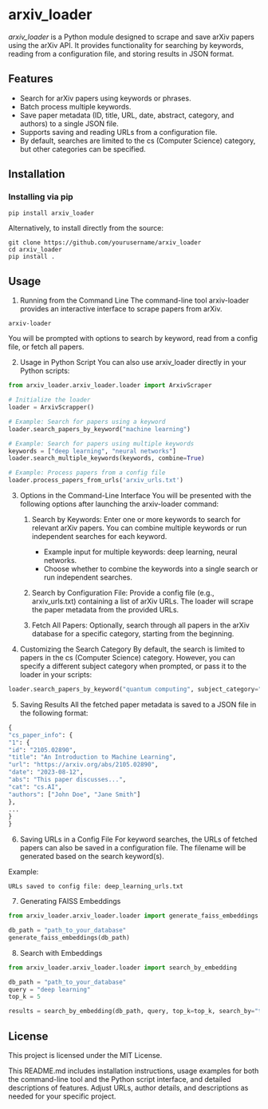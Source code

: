 # arxiv_loader
*arxiv_loader* is a Python module designed to scrape and save arXiv papers using the arXiv API. It provides functionality for searching by keywords, reading from a configuration file, and storing results in JSON format.

## Features
- Search for arXiv papers using keywords or phrases.
- Batch process multiple keywords.
- Save paper metadata (ID, title, URL, date, abstract, category, and authors) to a single JSON file.
- Supports saving and reading URLs from a configuration file.
- By default, searches are limited to the cs (Computer Science) category, but other categories can be specified.
## Installation
### Installing via pip

```shell
pip install arxiv_loader
```
Alternatively, to install directly from the source:


```shell
git clone https://github.com/yourusername/arxiv_loader
cd arxiv_loader
pip install .
```
## Usage
1. Running from the Command Line
   The command-line tool arxiv-loader provides an interactive interface to scrape papers from arXiv.

```shell
arxiv-loader
```
You will be prompted with options to search by keyword, read from a config file, or fetch all papers.

2. Usage in Python Script
   You can also use arxiv_loader directly in your Python scripts:

```python
from arxiv_loader.arxiv_loader.loader import ArxivScraper

# Initialize the loader
loader = ArxivScrapper()

# Example: Search for papers using a keyword
loader.search_papers_by_keyword("machine learning")

# Example: Search for papers using multiple keywords
keywords = ["deep learning", "neural networks"]
loader.search_multiple_keywords(keywords, combine=True)

# Example: Process papers from a config file
loader.process_papers_from_urls('arxiv_urls.txt')
```
3. Options in the Command-Line Interface
   You will be presented with the following options after launching the arxiv-loader command:

   1. Search by Keywords: Enter one or more keywords to search for relevant arXiv papers. You can combine multiple keywords or run independent searches for each keyword.

        - Example input for multiple keywords: deep learning, neural networks.
        - Choose whether to combine the keywords into a single search or run independent searches. 
   2. Search by Configuration File: Provide a config file (e.g., arxiv_urls.txt) containing a list of arXiv URLs. The loader will scrape the paper metadata from the provided URLs.

   3. Fetch All Papers: Optionally, search through all papers in the arXiv database for a specific category, starting from the beginning.

4. Customizing the Search Category
   By default, the search is limited to papers in the cs (Computer Science) category. However, you can specify a different subject category when prompted, or pass it to the loader in your scripts:


```python
loader.search_papers_by_keyword("quantum computing", subject_category="physics")
```
5. Saving Results
   All the fetched paper metadata is saved to a JSON file in the following format:

```python
{
"cs_paper_info": {
"1": {
"id": "2105.02890",
"title": "An Introduction to Machine Learning",
"url": "https://arxiv.org/abs/2105.02890",
"date": "2023-08-12",
"abs": "This paper discusses...",
"cat": "cs.AI",
"authors": ["John Doe", "Jane Smith"]
},
...
}
}
```
6. Saving URLs in a Config File
   For keyword searches, the URLs of fetched papers can also be saved in a configuration file. The filename will be generated based on the search keyword(s).

Example:


```Enter a keyword: deep learning
URLs saved to config file: deep_learning_urls.txt
```

7. Generating FAISS Embeddings

```python
from arxiv_loader.arxiv_loader.loader import generate_faiss_embeddings

db_path = "path_to_your_database"
generate_faiss_embeddings(db_path)
```

8. Search with Embeddings

```python
from arxiv_loader.arxiv_loader.loader import search_by_embedding

db_path = "path_to_your_database"
query = "deep learning"
top_k = 5

results = search_by_embedding(db_path, query, top_k=top_k, search_by="title")

```


## License
This project is licensed under the MIT License.

This README.md includes installation instructions, usage examples for both the command-line tool and the Python script interface, and detailed descriptions of features. Adjust URLs, author details, and descriptions as needed for your specific project.










